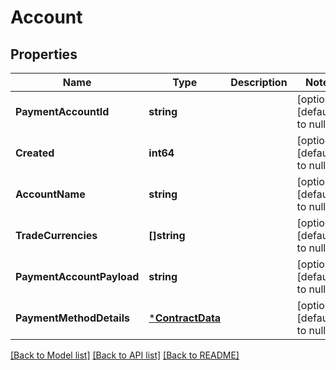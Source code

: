 # Account

## Properties
Name | Type | Description | Notes
------------ | ------------- | ------------- | -------------
**PaymentAccountId** | **string** |  | [optional] [default to null]
**Created** | **int64** |  | [optional] [default to null]
**AccountName** | **string** |  | [optional] [default to null]
**TradeCurrencies** | **[]string** |  | [optional] [default to null]
**PaymentAccountPayload** | **string** |  | [optional] [default to null]
**PaymentMethodDetails** | [***ContractData**](ContractData.md) |  | [optional] [default to null]

[[Back to Model list]](../README.md#documentation-for-models) [[Back to API list]](../README.md#documentation-for-api-endpoints) [[Back to README]](../README.md)


